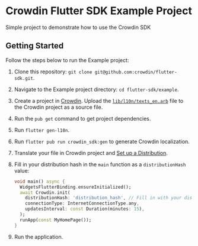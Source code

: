 # Crowdin Flutter SDK Example Project

Simple project to demonstrate how to use the Crowdin SDK

## Getting Started

Follow the steps below to run the Example project:

1. Clone this repository: `git clone git@github.com:crowdin/flutter-sdk.git`.
2. Navigate to the Example project directory: `cd flutter-sdk/example`.
3. Create a project in [Crowdin](https://crowdin.com/). Upload the [`lib/l10n/texts_en.arb`](https://github.com/crowdin/flutter-sdk/blob/main/example/lib/l10n/text_en.arb) file to the Crowdin project as a source file.
4. Run the `pub get` command to get project dependencies.
5. Run `flutter gen-l10n`.
6. Run `flutter pub run crowdin_sdk:gen` to generate Crowdin localization.
7. Translate your file in Crowdin project and [Set up a Distribution](https://support.crowdin.com/content-delivery/#distribution-setup).
8. Fill in your distribution hash in the `main` function as a `distributionHash` value:

   ```dart
   void main() async {
     WidgetsFlutterBinding.ensureInitialized();
     await Crowdin.init(
       distributionHash: 'distribution_hash', // Fill in with your distribution hash
       connectionType: InternetConnectionType.any,
       updatesInterval: const Duration(minutes: 15),
     );
     runApp(const MyHomePage());
   }
   ```

9. Run the application.